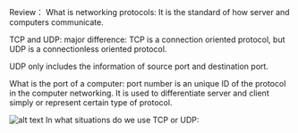 Review：
What is networking protocols:
It is the standard of how server and computers communicate.

TCP and UDP:
major difference: TCP is a connection oriented protocol, but UDP is a connectionless oriented protocol.

UDP only includes the information of source port and destination port.

What is the port of a computer: port number is an unique ID of the protocol in the computer networking. It is used to
differentiate server and client simply or represent certain type of protocol.

![alt text](https://github.com/getstart1/blogs-notes/blob/master/images/1.png")
In what situations do we use TCP or UDP:
